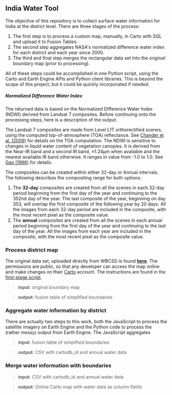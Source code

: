 ## India Water Tool

The objective of this repository is to collect surface water information for India at the district level.  There are three stages of the process:

1. The first step is to process a custom map, manually, in Carto with SQL and upload it to Fusion Tables.  
2. The second step aggregates NASA's normalized difference water index for each district and each year since 2000.  
3. The third and final step merges the rectangular data set into the *original* boundary map (prior to processing). 

All of these steps could be accomplished in one Python script, using the Carto and Earth Engine APIs and Python client libraries.  This is beyond the scope of this project; but it could be quickly incorporated if needed.

##### Normalized Difference Water Index

The returned data is based on the Normalized Difference Water Index (NDWI) derived from Landsat 7 composites.  Before continuing onto the processing steps, here is a description of the output.

The Landsat 7 composites are made from Level L1T orthorectified scenes, using the computed top-of-atmosphere (TOA) reflectance. See [Chander et al. (2009)](http://www.sciencedirect.com/science/article/pii/S0034425709000169) for details on the TOA computation. The NDWI is sensitive to changes in liquid water content of vegetation canopies. It is derived from the Near-IR band and a second IR band, ≈1.24μm when available and the nearest available IR band otherwise. It ranges in value from -1.0 to 1.0. See [Gao (1996)](http://www.sciencedirect.com/science/article/pii/S0034425796000673) for details.

The composites can be created within either 32-day or Annual intervals. The following describes the compositing range for both options:

1. The **32-day** composites are created from all the scenes in each 32-day period beginning from the first day of the year and continuing to the 352nd day of the year. The last composite of the year, beginning on day 353, will overlap the first composite of the following year by 20 days. All the images from each 32-day period are included in the composite, with the most recent pixel as the composite value.
2. The **annual** composites are created from all the scenes in each annual period beginning from the first day of the year and continuing to the last day of the year. All the images from each year are included in the composite, with the most recent pixel as the composite value.

### Process district map

The original data set, uploaded directly from WBCSD is found [**here**](https://danhammer.carto.com/tables/distrct_bdy).  The permissions are public, so that any developer can access the map online and make changes on their [Carto](https://www.carto.com) account.  The instructions are found in the [first-stage script](code/first.sql).

> **input**: original boundary map

> **output**: fusion table of simplified boundaries


### Aggregate water information by district

There are actually two steps to this work, both the JavaScript to process the satellite imagery on Earth Engine and the Python code to process the (rather messy) output from Earth Engine.  The JavaScript aggregates 

> **input**: fusion table of simplified boundaries

> **output**:  CSV with cartodb_id and annual water data

### Merge water information with boundaries


> **input**: CSV with cartodb_id and annual water data

> **output**:  Online Carto map with water data as column fields